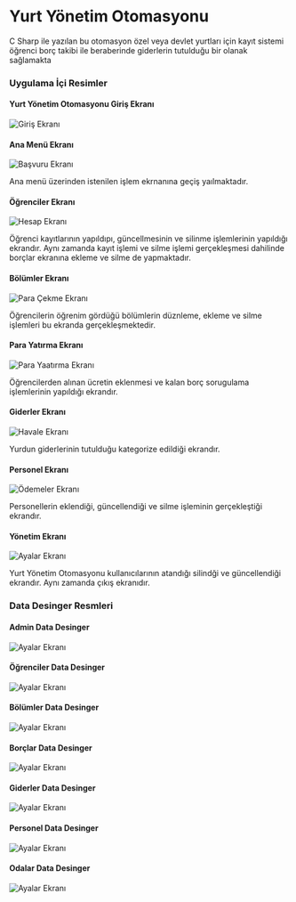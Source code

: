 # Yurt Yönetim Otomasyonu
C Sharp ile yazılan bu otomasyon özel veya devlet yurtları için kayıt sistemi öğrenci borç takibi ile beraberinde 
giderlerin tutulduğu bir olanak sağlamakta 

### Uygulama İçi Resimler

#### Yurt Yönetim Otomasyonu Giriş Ekranı
![Giriş Ekranı](https://github.com/S-Oktay-Bicici/Yurt-Yonetim-Otomasyonu/blob/main/Resimler/giri%C5%9F_ekran%C4%B1.PNG)

#### Ana Menü Ekranı
![Başvuru Ekranı](https://github.com/S-Oktay-Bicici/Yurt-Yonetim-Otomasyonu/blob/main/Resimler/ana_men%C3%BC_ekran%C4%B1.PNG)

Ana menü üzerinden istenilen işlem ekrnanına geçiş yaılmaktadır.

#### Öğrenciler Ekranı
![Hesap Ekranı](https://github.com/S-Oktay-Bicici/Yurt-Yonetim-Otomasyonu/blob/main/Resimler/%C3%B6%C4%9Frenciler_ekran%C4%B1.PNG)

Öğrenci kayıtlarının yapıldıpı, güncellmesinin ve silinme işlemlerinin yapıldığı ekrandır. Aynı zamanda kayıt işlemi
ve silme işlemi gerçekleşmesi dahilinde borçlar ekranına ekleme ve silme de yapmaktadır.

#### Bölümler Ekranı
![Para Çekme Ekranı](https://github.com/S-Oktay-Bicici/Yurt-Yonetim-Otomasyonu/blob/main/Resimler/b%C3%B6l%C3%BCmler_ekran%C4%B1.PNG)

Öğrencilerin öğrenim gördüğü bölümlerin düznleme, ekleme ve silme işlemleri bu ekranda gerçekleşmektedir.

#### Para Yatırma Ekranı
![Para Yaatırma Ekranı](https://github.com/S-Oktay-Bicici/Yurt-Yonetim-Otomasyonu/blob/main/Resimler/%C3%B6demeler_ekran%C4%B1.PNG)

Öğrencilerden alınan ücretin eklenmesi ve kalan borç sorugulama işlemlerinin yapıldığı ekrandır.

#### Giderler Ekranı
![Havale Ekranı](https://github.com/S-Oktay-Bicici/Yurt-Yonetim-Otomasyonu/blob/main/Resimler/giderler_ekran%C4%B1.PNG)

Yurdun giderlerinin tutulduğu kategorize edildiği ekrandır.

#### Personel Ekranı
![Ödemeler Ekranı](https://github.com/S-Oktay-Bicici/Yurt-Yonetim-Otomasyonu/blob/main/Resimler/persnel_ekran%C4%B1.PNG)

Personellerin eklendiği, güncellendiği ve silme işleminin gerçekleştiği ekrandır.

#### Yönetim Ekranı
![Ayalar Ekranı](https://github.com/S-Oktay-Bicici/Yurt-Yonetim-Otomasyonu/blob/main/Resimler/y%C3%B6netim_ekran%C4%B1.PNG)

Yurt Yönetim Otomasyonu kullanıcılarının atandığı silindği ve güncellendiği ekrandır. Aynı zamanda çıkış ekranıdır.

### Data Desinger Resmleri

#### Admin Data Desinger
![Ayalar Ekranı](https://github.com/S-Oktay-Bicici/Yurt-Yonetim-Otomasyonu/blob/main/Resimler/Admin-Data-Desing.PNG)

#### Öğrenciler Data Desinger
![Ayalar Ekranı](https://github.com/S-Oktay-Bicici/Yurt-Yonetim-Otomasyonu/blob/main/Resimler/%C3%96%C4%9Frenci-Data-Desing.PNG)

#### Bölümler Data Desinger
![Ayalar Ekranı](https://github.com/S-Oktay-Bicici/Yurt-Yonetim-Otomasyonu/blob/main/Resimler/B%C3%B6l%C3%BCmler-Data-Desing.PNG)

#### Borçlar Data Desinger
![Ayalar Ekranı](https://github.com/S-Oktay-Bicici/Yurt-Yonetim-Otomasyonu/blob/main/Resimler/Bor%C3%A7lar-Data-Desing.PNG)

#### Giderler Data Desinger
![Ayalar Ekranı](https://github.com/S-Oktay-Bicici/Yurt-Yonetim-Otomasyonu/blob/main/Resimler/Giderler-Data-Desing.PNG)

#### Personel Data Desinger
![Ayalar Ekranı](https://github.com/S-Oktay-Bicici/Yurt-Yonetim-Otomasyonu/blob/main/Resimler/Personel-Data-Desinger.PNG)

#### Odalar Data Desinger
![Ayalar Ekranı](https://github.com/S-Oktay-Bicici/Yurt-Yonetim-Otomasyonu/blob/main/Resimler/Odalar-Data-Desing.PNG)


